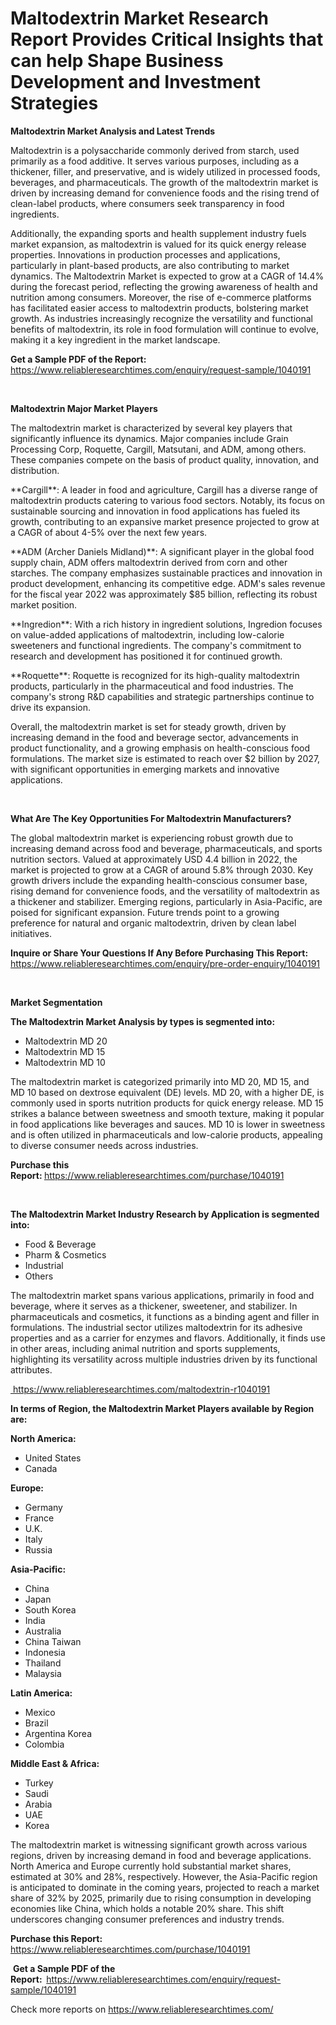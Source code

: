 <p><h1>Maltodextrin Market Research Report Provides Critical Insights that can help Shape Business Development and Investment Strategies</h1></p><p><strong>Maltodextrin Market Analysis and Latest Trends</strong></p>
<p><p>Maltodextrin is a polysaccharide commonly derived from starch, used primarily as a food additive. It serves various purposes, including as a thickener, filler, and preservative, and is widely utilized in processed foods, beverages, and pharmaceuticals. The growth of the maltodextrin market is driven by increasing demand for convenience foods and the rising trend of clean-label products, where consumers seek transparency in food ingredients. </p><p>Additionally, the expanding sports and health supplement industry fuels market expansion, as maltodextrin is valued for its quick energy release properties. Innovations in production processes and applications, particularly in plant-based products, are also contributing to market dynamics. The Maltodextrin Market is expected to grow at a CAGR of 14.4% during the forecast period, reflecting the growing awareness of health and nutrition among consumers. Moreover, the rise of e-commerce platforms has facilitated easier access to maltodextrin products, bolstering market growth. As industries increasingly recognize the versatility and functional benefits of maltodextrin, its role in food formulation will continue to evolve, making it a key ingredient in the market landscape.</p></p>
<p><strong>Get a Sample PDF of the Report:&nbsp;</strong> <a href="https://www.reliableresearchtimes.com/enquiry/request-sample/1040191?utm_campaign=2345&utm_medium=2&utm_source=Github&utm_content=ia&utm_term=15022025&utm_id=maltodextrin">https://www.reliableresearchtimes.com/enquiry/request-sample/1040191</a></p>
<p>&nbsp;</p>
<p><strong>Maltodextrin Major Market Players</strong></p>
<p><p>The maltodextrin market is characterized by several key players that significantly influence its dynamics. Major companies include Grain Processing Corp, Roquette, Cargill, Matsutani, and ADM, among others. These companies compete on the basis of product quality, innovation, and distribution.</p><p>**Cargill**: A leader in food and agriculture, Cargill has a diverse range of maltodextrin products catering to various food sectors. Notably, its focus on sustainable sourcing and innovation in food applications has fueled its growth, contributing to an expansive market presence projected to grow at a CAGR of about 4-5% over the next few years.</p><p>**ADM (Archer Daniels Midland)**: A significant player in the global food supply chain, ADM offers maltodextrin derived from corn and other starches. The company emphasizes sustainable practices and innovation in product development, enhancing its competitive edge. ADM's sales revenue for the fiscal year 2022 was approximately $85 billion, reflecting its robust market position.</p><p>**Ingredion**: With a rich history in ingredient solutions, Ingredion focuses on value-added applications of maltodextrin, including low-calorie sweeteners and functional ingredients. The company's commitment to research and development has positioned it for continued growth.</p><p>**Roquette**: Roquette is recognized for its high-quality maltodextrin products, particularly in the pharmaceutical and food industries. The company's strong R&D capabilities and strategic partnerships continue to drive its expansion.</p><p>Overall, the maltodextrin market is set for steady growth, driven by increasing demand in the food and beverage sector, advancements in product functionality, and a growing emphasis on health-conscious food formulations. The market size is estimated to reach over $2 billion by 2027, with significant opportunities in emerging markets and innovative applications.</p></p>
<p>&nbsp;</p>
<p><strong>What Are The Key Opportunities For Maltodextrin Manufacturers?</strong></p>
<p><p>The global maltodextrin market is experiencing robust growth due to increasing demand across food and beverage, pharmaceuticals, and sports nutrition sectors. Valued at approximately USD 4.4 billion in 2022, the market is projected to grow at a CAGR of around 5.8% through 2030. Key growth drivers include the expanding health-conscious consumer base, rising demand for convenience foods, and the versatility of maltodextrin as a thickener and stabilizer. Emerging regions, particularly in Asia-Pacific, are poised for significant expansion. Future trends point to a growing preference for natural and organic maltodextrin, driven by clean label initiatives.</p></p>
<p><strong>Inquire or Share Your Questions If Any Before Purchasing This Report:</strong> <a href="https://www.reliableresearchtimes.com/enquiry/pre-order-enquiry/1040191?utm_campaign=2345&utm_medium=2&utm_source=Github&utm_content=ia&utm_term=15022025&utm_id=maltodextrin">https://www.reliableresearchtimes.com/enquiry/pre-order-enquiry/1040191</a></p>
<p>&nbsp;</p>
<p><strong>Market Segmentation</strong></p>
<p><strong>The Maltodextrin Market Analysis by types is segmented into:</strong></p>
<p><ul><li>Maltodextrin MD 20</li><li>Maltodextrin MD 15</li><li>Maltodextrin MD 10</li></ul></p>
<p><p>The maltodextrin market is categorized primarily into MD 20, MD 15, and MD 10 based on dextrose equivalent (DE) levels. MD 20, with a higher DE, is commonly used in sports nutrition products for quick energy release. MD 15 strikes a balance between sweetness and smooth texture, making it popular in food applications like beverages and sauces. MD 10 is lower in sweetness and is often utilized in pharmaceuticals and low-calorie products, appealing to diverse consumer needs across industries.</p></p>
<p><strong>Purchase this Report:&nbsp;</strong><a href="https://www.reliableresearchtimes.com/purchase/1040191?utm_campaign=2345&utm_medium=2&utm_source=Github&utm_content=ia&utm_term=15022025&utm_id=maltodextrin">https://www.reliableresearchtimes.com/purchase/1040191</a></p>
<p>&nbsp;</p>
<p><strong>The Maltodextrin Market Industry Research by Application is segmented into:</strong></p>
<p><ul><li>Food & Beverage</li><li>Pharm & Cosmetics</li><li>Industrial</li><li>Others</li></ul></p>
<p><p>The maltodextrin market spans various applications, primarily in food and beverage, where it serves as a thickener, sweetener, and stabilizer. In pharmaceuticals and cosmetics, it functions as a binding agent and filler in formulations. The industrial sector utilizes maltodextrin for its adhesive properties and as a carrier for enzymes and flavors. Additionally, it finds use in other areas, including animal nutrition and sports supplements, highlighting its versatility across multiple industries driven by its functional attributes.</p></p>
<p><a href="https://www.reliableresearchtimes.com/maltodextrin-r1040191?utm_campaign=2345&utm_medium=2&utm_source=Github&utm_content=ia&utm_term=15022025&utm_id=maltodextrin">&nbsp;https://www.reliableresearchtimes.com/maltodextrin-r1040191</a></p>
<p><strong>In terms of Region, the Maltodextrin Market Players available by Region are:</strong></p>
<p>
    <p> <strong> North America: </strong>
        <ul>
            <li>United States</li>
            <li>Canada</li>
        </ul>
        </p> 
    <p> <strong> Europe: </strong>
        <ul>
            <li>Germany</li>
            <li>France</li>
            <li>U.K.</li>
            <li>Italy</li>
            <li>Russia</li>
        </ul>
        </p> 
    <p> <strong> Asia-Pacific: </strong>
        <ul>
            <li>China</li>
            <li>Japan</li>
            <li>South Korea</li>
            <li>India</li>
            <li>Australia</li>
            <li>China Taiwan</li>
            <li>Indonesia</li>
            <li>Thailand</li>
            <li>Malaysia</li>
        </ul>
        </p> 
    <p> <strong> Latin America: </strong>
        <ul>
            <li>Mexico</li>
            <li>Brazil</li>
            <li>Argentina Korea</li>
            <li>Colombia</li>
        </ul>
        </p> 
    <p> <strong> Middle East & Africa: </strong>
        <ul>
            <li>Turkey</li>
            <li>Saudi</li>
            <li>Arabia</li>
            <li>UAE</li>
            <li>Korea</li>
        </ul>
    </p>
    </p>
<p><p>The maltodextrin market is witnessing significant growth across various regions, driven by increasing demand in food and beverage applications. North America and Europe currently hold substantial market shares, estimated at 30% and 28%, respectively. However, the Asia-Pacific region is anticipated to dominate in the coming years, projected to reach a market share of 32% by 2025, primarily due to rising consumption in developing economies like China, which holds a notable 20% share. This shift underscores changing consumer preferences and industry trends.</p></p>
<p><strong>Purchase this Report: </strong><a href="https://www.reliableresearchtimes.com/purchase/1040191?utm_campaign=2345&utm_medium=2&utm_source=Github&utm_content=ia&utm_term=15022025&utm_id=maltodextrin">https://www.reliableresearchtimes.com/purchase/1040191</a></p>
<p>&nbsp;<strong>Get a Sample PDF of the Report:&nbsp;&nbsp;</strong><a href="https://www.reliableresearchtimes.com/enquiry/request-sample/1040191?utm_campaign=2345&utm_medium=2&utm_source=Github&utm_content=ia&utm_term=15022025&utm_id=maltodextrin">https://www.reliableresearchtimes.com/enquiry/request-sample/1040191</a></p>
<p><strong></strong></p>
<p>Check more reports on <a href="https://www.reliableresearchtimes.com/?utm_campaign=2345&utm_medium=2&utm_source=Github&utm_content=ia&utm_term=15022025&utm_id=maltodextrin">https://www.reliableresearchtimes.com/</a></p>